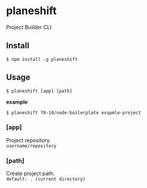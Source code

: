 # planeshift

Project Builder CLI

## Install

```
$ npm install -g planeshift
```


## Usage
```
$ planeshift [app] [path]
```

**example**

```
$ planeshift 70-10/node-boilerplate exapmle-project
```

### [app]

Project repository.  
`username/repository`

### [path]

Create project path.  
`default: . (current directory)`
